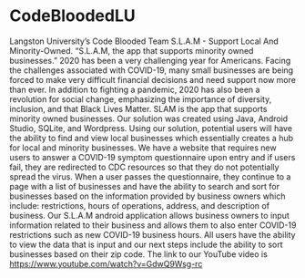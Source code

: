 # CodeBloodedLU
Langston University’s Code Blooded Team 
S.L.A.M - Support Local And Minority-Owned. “S.L.A.M, the app that supports minority owned businesses.” 
2020 has been a very challenging year for Americans. Facing the challenges associated with COVID-19, many small businesses are being forced to make very difficult financial decisions and need support now more than ever. In addition to fighting a pandemic, 2020 has also been a revolution for social change, emphasizing the importance of diversity, inclusion, and that Black Lives Matter. SLAM is the app that supports minority owned businesses. 
Our solution was created using Java, Android Studio, SQLite, and Wordpress. Using our solution, potential users will have the ability to find and view local businesses which essentially creates a hub for local and minority businesses. We have a website that requires new users to answer a COVID-19 symptom questionnaire upon entry and if users fail, they are redirected to CDC resources so that they do not potentially spread the virus. When a user passes the questionnaire, they continue to a page with a list of businesses and have the ability to search and sort for businesses based on the information provided by business owners which include: restrictions, hours of operations, address, and description of business.
Our S.L.A.M android application allows business owners to input information related to their business and allows them to also enter COVID-19 restrictions such as new COVID-19 business hours. All users have the ability to view the data that is input and our next steps include the ability to sort businesses based on their zip code. 
The link to our YouTube video is https://www.youtube.com/watch?v=GdwQ9Wsg-rc
